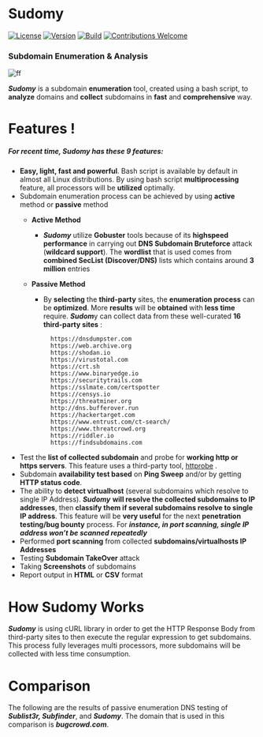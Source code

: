 # Sudomy
[![License](https://img.shields.io/badge/license-MIT-red.svg)](https://opensource.org/licenses/MIT)  [![Version](https://img.shields.io/badge/Release-1.1.0-blue.svg?maxAge=259200)]()   [![Build](https://img.shields.io/badge/Supported_OS-Linux-yellow.svg)]() [![Contributions Welcome](https://img.shields.io/badge/contributions-welcome-brightgreen.svg?style=flat)](https://github.com/screetsec/sudomy/issues)
### Subdomain Enumeration & Analysis
![ff](https://user-images.githubusercontent.com/17976841/63212795-b8d57300-c133-11e9-882a-f604d67819cc.png)

***Sudomy*** is a subdomain **enumeration** tool, created using a bash script, to **analyze** domains and **collect** subdomains in **fast** and **comprehensive** way.

# Features !
##### For recent time, ***Sudomy*** has these 9 features:
-  **Easy, light, fast and powerful**. Bash script is available by default in almost all Linux distributions. By using bash script **multiprocessing** feature, all processors will be **utilized** optimally.
-  Subdomain enumeration process can be achieved by using **active** method or **passive** method
    - **Active Method**
        - ***Sudomy*** utilize **Gobuster** tools because of its **highspeed performance** in carrying out **DNS Subdomain Bruteforce** attack (**wildcard support**). The **wordlist** that is used comes from **combined SecList (Discover/DNS)** lists which contains around **3 million** entries

    - **Passive Method**
        - By **selecting** the **third-party** sites, the **enumeration process** can be **optimized**. More **results** will be **obtained** with **less time** require. ***Sudom***y can collect data from these  well-curated **16 third-party sites** :
    
                https://dnsdumpster.com
                https://web.archive.org
                https://shodan.io
                https://virustotal.com
                https://crt.sh
                https://www.binaryedge.io
                https://securitytrails.com
                https://sslmate.com/certspotter
                https://censys.io
                https://threatminer.org
                http://dns.bufferover.run
                https://hackertarget.com
                https://www.entrust.com/ct-search/
                https://www.threatcrowd.org
                https://riddler.io
                https://findsubdomains.com
- Test the **list of collected subdomain** and probe for **working http or https servers**. This feature uses a third-party tool, [httprobe](https://github.com/tomnomnom/httprobe "httprobe") .
- Subdomain **availability test based** on **Ping Sweep** and/or by getting **HTTP status code**.
- The ability to **detect virtualhost** (several subdomains which resolve to single IP Address). ***Sudomy*** **will resolve the collected subdomains to IP addresses**, then  **classify them if several subdomains resolve to single IP address**. This feature will be **very useful** for the next **penetration testing/bug bounty** process. For ***instance, in port scanning, single IP address won’t be scanned repeatedly***
- Performed **port scanning** from collected **subdomains/virtualhosts IP Addresses**
- Testing **Subdomain TakeOver** attack
- Taking **Screenshots** of subdomains
- Report output in **HTML** or **CSV** format

# How Sudomy Works
***Sudomy*** is using cURL library in order to get the HTTP Response Body from third-party sites to then execute the regular expression to get subdomains. This process fully leverages multi processors, more subdomains will be collected with less time consumption.  
# Comparison
The following are the results of passive enumeration DNS testing of ***Sublist3r, Subfinder***, and ***Sudomy***. The domain that is used in this comparison is ***bugcrowd.com***. 
